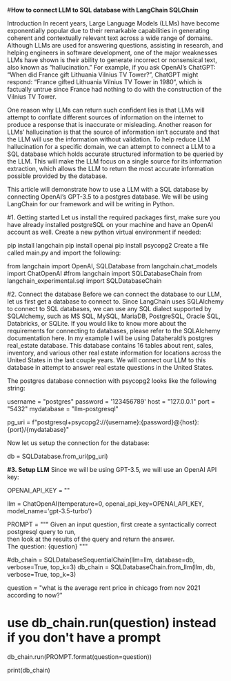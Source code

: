 #**How to connect LLM to SQL database with LangChain SQLChain**

Introduction
In recent years, Large Language Models (LLMs) have become exponentially popular due to their remarkable capabilities in generating coherent and contextually relevant text across a wide range of domains. Although LLMs are used for answering questions, assisting in research, and helping engineers in software development, one of the major weaknesses LLMs have shown is their ability to generate incorrect or nonsensical text, also known as “hallucination.” For example, if you ask OpenAI’s ChatGPT: “When did France gift Lithuania Vilnius TV Tower?”, ChatGPT might respond: “France gifted Lithuania Vilnius TV Tower in 1980“, which is factually untrue since France had nothing to do with the construction of the Vilnius TV Tower.

One reason why LLMs can return such confident lies is that LLMs will attempt to conflate different sources of information on the internet to produce a response that is inaccurate or misleading. Another reason for LLMs’ hallucination is that the source of information isn’t accurate and that the LLM will use the information without validation. To help reduce LLM hallucination for a specific domain, we can attempt to connect a LLM to a SQL database which holds accurate structured information to be queried by the LLM. This will make the LLM focus on a single source for its information extraction, which allows the LLM to return the most accurate information possible provided by the database.

This article will demonstrate how to use a LLM with a SQL database by connecting OpenAI’s GPT-3.5 to a postgres database. We will be using LangChain for our framework and will be writing in Python.

#1. Getting started
Let us install the required packages first, make sure you have already installed postgreSQL on your machine and have an OpenAI account as well. Create a new python virtual environment if needed:

pip install langchain 
pip install openai
pip install psycopg2
Create a file called main.py and import the following:

from langchain import OpenAI, SQLDatabase
from langchain.chat_models import ChatOpenAI
#from langchain import SQLDatabaseChain
from langchain_experimental.sql import SQLDatabaseChain

#2. Connect the database
Before we can connect the database to our LLM, let us first get a database to connect to. Since LangChain uses SQLAlchemy to connect to SQL databases, we can use any SQL dialect supported by SQLAlchemy, such as MS SQL, MySQL, MariaDB, PostgreSQL, Oracle SQL, Databricks, or SQLite. If you would like to know more about the requirements for connecting to databases, please refer to the SQLAlchemy documentation here. In my example I will be using Dataherald’s postgres real_estate database. This database contains 16 tables about rent, sales, inventory, and various other real estate information for locations across the United States in the last couple years. We will connect our LLM to this database in attempt to answer real estate questions in the United States.

The postgres database connection with psycopg2 looks like the following string:

username = "postgres"
password = '123456789'
host = "127.0.0.1"
port = "5432"
mydatabase = "llm-postgresql"

pg_uri = f"postgresql+psycopg2://{username}:{password}@{host}:{port}/{mydatabase}"


Now let us setup the connection for the database:

db = SQLDatabase.from_uri(pg_uri)



**#3. Setup LLM**
Since we will be using GPT-3.5, we will use an OpenAI API key:

OPENAI_API_KEY = ""

llm = ChatOpenAI(temperature=0, openai_api_key=OPENAI_API_KEY, model_name='gpt-3.5-turbo')

PROMPT = """ 
Given an input question, first create a syntactically correct postgresql query to run,  
then look at the results of the query and return the answer.  
The question: {question}
"""

#db_chain = SQLDatabaseSequentialChain(llm=llm, database=db, verbose=True, top_k=3)
db_chain = SQLDatabaseChain.from_llm(llm, db, verbose=True, top_k=3)

question = "what is the average rent price in chicago from nov 2021 according to now?" 
# use db_chain.run(question) instead if you don't have a prompt
db_chain.run(PROMPT.format(question=question))

print(db_chain)

